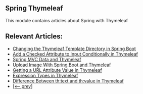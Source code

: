 ## Spring Thymeleaf 

This module contains articles about Spring with Thymeleaf

## Relevant Articles:

- [Changing the Thymeleaf Template Directory in Spring Boot](https://www.baeldung.com/spring-thymeleaf-template-directory)
- [Add a Checked Attribute to Input Conditionally in Thymeleaf](https://www.baeldung.com/thymeleaf-conditional-checked-attribute)
- [Spring MVC Data and Thymeleaf](https://www.baeldung.com/spring-mvc-thymeleaf-data)
- [Upload Image With Spring Boot and Thymeleaf](https://www.baeldung.com/spring-boot-thymeleaf-image-upload)
- [Getting a URL Attribute Value in Thymeleaf](https://www.baeldung.com/thymeleaf-url-attribute-value)
- [Expression Types in Thymeleaf](https://www.baeldung.com/java-thymeleaf-expression-types)
- [Difference Between th:text and th:value in Thymeleaf](https://www.baeldung.com/java-thymeleaf-text-vs-value)
- [[<-- prev]](/spring-thymeleaf)
